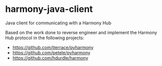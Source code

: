 harmony-java-client
===================

Java client for communicating with a Harmony Hub

Based on the work done to reverse engineer and implement the Harmony Hub
protocol in the following projects:
  * https://github.com/jterrace/pyharmony
  * https://github.com/petele/pyharmony
  * https://github.com/hdurdle/harmony
